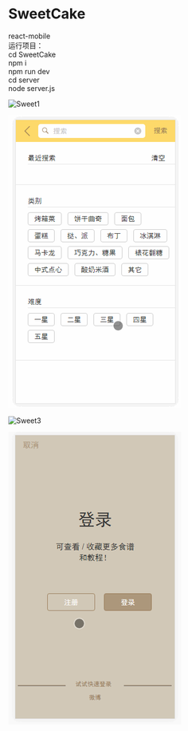﻿# SweetCake
react-mobile<br/>
运行项目：<br/>
cd SweetCake<br/>
npm i<br/>
npm run dev<br/>
cd server<br/>
node server.js<br/>

![Sweet1](https://github.com/Lookkkk/SweetCake/raw/master/Screenshots/Sweet1.gif)

![Sweet2](https://github.com/Lookkkk/SweetCake/raw/master/Screenshots/Sweet2.gif)

![Sweet3](https://github.com/Lookkkk/SweetCake/raw/master/Screenshots/Sweet3.gif)

![Sweet4](https://github.com/Lookkkk/SweetCake/raw/master/Screenshots/Sweet4.gif)

